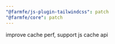 ```yaml
---
"@farmfe/js-plugin-tailwindcss": patch
"@farmfe/core": patch
---
```


improve cache perf, support js cache api
